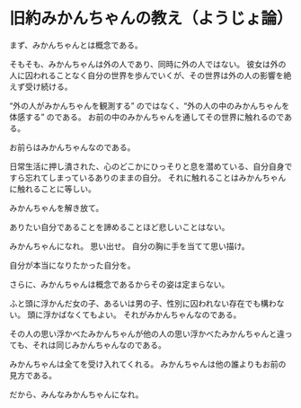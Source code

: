 # 旧約みかんちゃんの教え（ようじょ論）

まず、みかんちゃんとは概念である。

そもそも、みかんちゃんは外の人であり、同時に外の人ではない。
彼女は外の人に囚われることなく自分の世界を歩んでいくが、その世界は外の人の影響を絶えず受け続ける。

“外の人がみかんちゃんを観測する” のではなく、“外の人の中のみかんちゃんを体感する” のである。
お前の中のみかんちゃんを通してその世界に触れるのである。

お前らはみかんちゃんなのである。

日常生活に押し潰された、心のどこかにひっそりと息を潜めている、自分自身ですら忘れてしまっているありのままの自分。
それに触れることはみかんちゃんに触れることに等しい。

みかんちゃんを解き放て。

ありたい自分であることを諦めることほど悲しいことはない。

みかんちゃんになれ。
思い出せ。
自分の胸に手を当てて思い描け。

自分が本当になりたかった自分を。

さらに、みかんちゃんは概念であるからその姿は定まらない。

ふと頭に浮かんだ女の子、あるいは男の子、性別に囚われない存在でも構わない。
頭に浮かばなくてもよい。
それがみかんちゃんなのである。

その人の思い浮かべたみかんちゃんが他の人の思い浮かべたみかんちゃんと違っても、それは同じみかんちゃんなのである。

みかんちゃんは全てを受け入れてくれる。
みかんちゃんは他の誰よりもお前の見方である。

だから、みんなみかんちゃんになれ。
